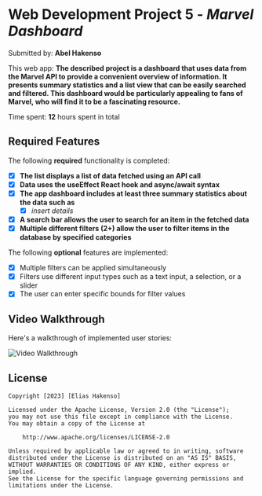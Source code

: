 # Web Development Project 5 - *Marvel Dashboard*

Submitted by: **Abel Hakenso**

This web app: **The described project is a dashboard that uses data from the Marvel API to provide a convenient overview of information. It presents summary statistics and a list view that can be easily searched and filtered. This dashboard would be particularly appealing to fans of Marvel, who will find it to be a fascinating resource.**

Time spent: **12** hours spent in total

## Required Features

The following **required** functionality is completed:

- [x] **The list displays a list of data fetched using an API call**
- [x] **Data uses the useEffect React hook and async/await syntax**
- [x] **The app dashboard includes at least three summary statistics about the data such as**
  - [x] *insert details*
- [x] **A search bar allows the user to search for an item in the fetched data**
- [x] **Multiple different filters (2+) allow the user to filter items in the database by specified categories**

The following **optional** features are implemented:

- [x] Multiple filters can be applied simultaneously
- [x] Filters use different input types such as a text input, a selection, or a slider
- [x] The user can enter specific bounds for filter values

## Video Walkthrough

Here's a walkthrough of implemented user stories:

<img src='https://github.com/abel-hak/Marvel-Dashboard/blob/main/Walkthrough.gif' title='Video Walkthrough' width='' alt='Video Walkthrough' />


## License

    Copyright [2023] [Elias Hakenso]

    Licensed under the Apache License, Version 2.0 (the "License");
    you may not use this file except in compliance with the License.
    You may obtain a copy of the License at

        http://www.apache.org/licenses/LICENSE-2.0

    Unless required by applicable law or agreed to in writing, software
    distributed under the License is distributed on an "AS IS" BASIS,
    WITHOUT WARRANTIES OR CONDITIONS OF ANY KIND, either express or implied.
    See the License for the specific language governing permissions and
    limitations under the License.
